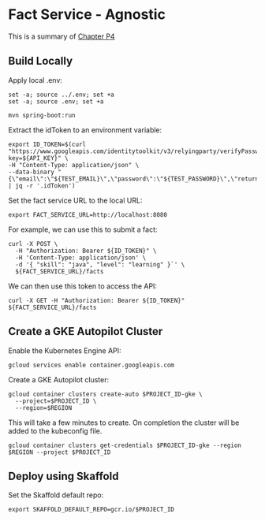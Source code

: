 # Fact Service - Agnostic

This is a summary of [Chapter P4](../chapters/chp4.asciidoc)

## Build Locally

Apply local .env:

```shell
set -a; source ../.env; set +a 
set -a; source .env; set +a
```

```shell
mvn spring-boot:run
```

Extract the idToken to an environment variable:

```shell
export ID_TOKEN=$(curl "https://www.googleapis.com/identitytoolkit/v3/relyingparty/verifyPassword?key=${API_KEY}" \
-H "Content-Type: application/json" \
--data-binary "{\"email\":\"${TEST_EMAIL}\",\"password\":\"${TEST_PASSWORD}\",\"returnSecureToken\":true}" | jq -r '.idToken')
```

Set the fact service URL to the local URL:

```shell
export FACT_SERVICE_URL=http://localhost:8080
```

For example, we can use this to submit a fact:

```shell
curl -X POST \
  -H "Authorization: Bearer ${ID_TOKEN}" \
  -H 'Content-Type: application/json' \
  -d '{ "skill": "java", "level": "learning" }`' \
  ${FACT_SERVICE_URL}/facts
```

We can then use this token to access the API:

```shell
curl -X GET -H "Authorization: Bearer ${ID_TOKEN}" ${FACT_SERVICE_URL}/facts
```

## Create a GKE Autopilot Cluster

Enable the Kubernetes Engine API:

```shell
gcloud services enable container.googleapis.com
```

Create a GKE Autopilot cluster:

```shell
gcloud container clusters create-auto $PROJECT_ID-gke \
  --project=$PROJECT_ID \
  --region=$REGION
```

This will take a few minutes to create. On completion the cluster will be added to the kubeconfig file.

```shell
gcloud container clusters get-credentials $PROJECT_ID-gke --region $REGION --project $PROJECT_ID
```

## Deploy using Skaffold

Set the Skaffold default repo:

```shell
export SKAFFOLD_DEFAULT_REPO=gcr.io/$PROJECT_ID
```
